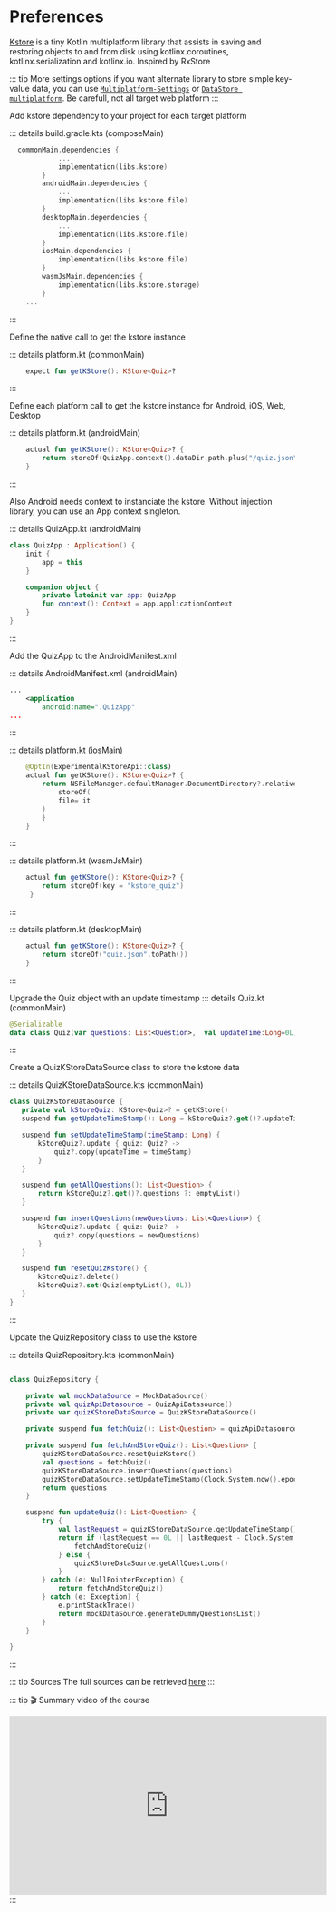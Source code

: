 #  Preferences

[Kstore](https://github.com/xxfast/KStore) is a tiny Kotlin multiplatform library that assists in saving and restoring objects to and from disk using kotlinx.coroutines, kotlinx.serialization and kotlinx.io. Inspired by RxStore

 ::: tip More settings options
 if you want alternate library to store simple key-value data, you can use [`Multiplatform-Settings`](https://github.com/russhwolf/multiplatform-settings) or [`DataStore multiplatform`]('https://developer.android.com/reference/kotlin/androidx/datastore/package-summary.html').
 Be carefull, not all target web platform
 :::


Add kstore dependency to your project for each target platform

 ::: details build.gradle.kts (composeMain) 

``` kotlin
  commonMain.dependencies {
            ...
            implementation(libs.kstore)
        }
        androidMain.dependencies {
            ...
            implementation(libs.kstore.file)
        }
        desktopMain.dependencies {
            ...
            implementation(libs.kstore.file)
        }
        iosMain.dependencies {
            implementation(libs.kstore.file)
        }
        wasmJsMain.dependencies {
            implementation(libs.kstore.storage)
        }
    ...
````
:::


Define the native call to get the kstore instance

 ::: details platform.kt (commonMain) 
``` kotlin
    expect fun getKStore(): KStore<Quiz>?
````
:::

Define each platform call to get the kstore instance for Android, iOS, Web, Desktop

 ::: details platform.kt (androidMain) 
``` kotlin
    actual fun getKStore(): KStore<Quiz>? {
        return storeOf(QuizApp.context().dataDir.path.plus("/quiz.json").toPath())
    }
````
:::

Also Android needs context to instanciate the kstore. Without injection library, you can use an App context singleton.

 ::: details QuizApp.kt (androidMain) 
``` kotlin
class QuizApp : Application() {
    init {
        app = this
    }

    companion object {
        private lateinit var app: QuizApp
        fun context(): Context = app.applicationContext
    }
} 
````
:::

Add the QuizApp to the AndroidManifest.xml

::: details AndroidManifest.xml (androidMain)
```xml
...
    <application
        android:name=".QuizApp"
...
```
:::

 ::: details platform.kt (iosMain) 
``` kotlin
    @OptIn(ExperimentalKStoreApi::class)
    actual fun getKStore(): KStore<Quiz>? {
        return NSFileManager.defaultManager.DocumentDirectory?.relativePath?.plus("/quiz.json")?.toPath()?.let {
            storeOf(
            file= it
        )
        }
    }
````
:::

 ::: details platform.kt (wasmJsMain) 
``` kotlin
    actual fun getKStore(): KStore<Quiz>? {
        return storeOf(key = "kstore_quiz")
     }

````
:::

 ::: details platform.kt (desktopMain) 
``` kotlin
    actual fun getKStore(): KStore<Quiz>? {
        return storeOf("quiz.json".toPath())
    }

````
:::

Upgrade the Quiz object with an update timestamp
::: details Quiz.kt (commonMain) 
```kotlin
@Serializable
data class Quiz(var questions: List<Question>,  val updateTime:Long=0L)
```
:::

Create a QuizKStoreDataSource class to store the kstore data

 ::: details QuizKStoreDataSource.kts (commonMain)
 ```kotlin
 class QuizKStoreDataSource {
    private val kStoreQuiz: KStore<Quiz>? = getKStore()
    suspend fun getUpdateTimeStamp(): Long = kStoreQuiz?.get()?.updateTime ?: 0L

    suspend fun setUpdateTimeStamp(timeStamp: Long) {
        kStoreQuiz?.update { quiz: Quiz? ->
            quiz?.copy(updateTime = timeStamp)
        }
    }

    suspend fun getAllQuestions(): List<Question> {
        return kStoreQuiz?.get()?.questions ?: emptyList()
    }

    suspend fun insertQuestions(newQuestions: List<Question>) {
        kStoreQuiz?.update { quiz: Quiz? ->
            quiz?.copy(questions = newQuestions)
        }
    }

    suspend fun resetQuizKstore() {
        kStoreQuiz?.delete()
        kStoreQuiz?.set(Quiz(emptyList(), 0L))
    }
}
 ```
 :::


Update the QuizRepository class to use the kstore

 ::: details QuizRepository.kts (commonMain) 

``` kotlin

class QuizRepository {

    private val mockDataSource = MockDataSource()
    private val quizApiDatasource = QuizApiDatasource()
    private var quizKStoreDataSource = QuizKStoreDataSource()

    private suspend fun fetchQuiz(): List<Question> = quizApiDatasource.getAllQuestions().questions

    private suspend fun fetchAndStoreQuiz(): List<Question> {
        quizKStoreDataSource.resetQuizKstore()
        val questions = fetchQuiz()
        quizKStoreDataSource.insertQuestions(questions)
        quizKStoreDataSource.setUpdateTimeStamp(Clock.System.now().epochSeconds)
        return questions
    }

    suspend fun updateQuiz(): List<Question> {
        try {
            val lastRequest = quizKStoreDataSource.getUpdateTimeStamp()
            return if (lastRequest == 0L || lastRequest - Clock.System.now().epochSeconds > 300000) {
                fetchAndStoreQuiz()
            } else {
                quizKStoreDataSource.getAllQuestions()
            }
        } catch (e: NullPointerException) {
            return fetchAndStoreQuiz()
        } catch (e: Exception) {
            e.printStackTrace()
            return mockDataSource.generateDummyQuestionsList()
        }
    }

}
````
:::

::: tip Sources
The full sources can be retrieved [here](https://github.com/worldline/learning-kotlin-multiplatform/raw/main/docs/src/assets/solutions/6.preferences.zip) 
:::

::: tip 🎬 Summary video of the course
<iframe width="560" height="315" src="https://youtu.be/r-wUqYZgbOo" title="KMP Quiz App overview" frameborder="0" allow="accelerometer; autoplay; clipboard-write; encrypted-media; gyroscope; picture-in-picture" allowfullscreen></iframe>
:::